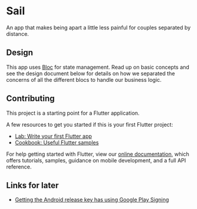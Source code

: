 # Sail

An app that makes being apart a little less painful for couples separated by distance.

## Design

This app uses [Bloc](https://bloclibrary.dev/#/) for state management. Read up on basic concepts and see the design document below for details on how we separated the concerns of all the different blocs to handle our business logic.

## Contributing

This project is a starting point for a Flutter application.

A few resources to get you started if this is your first Flutter project:

- [Lab: Write your first Flutter app](https://flutter.dev/docs/get-started/codelab)
- [Cookbook: Useful Flutter samples](https://flutter.dev/docs/cookbook)

For help getting started with Flutter, view our
[online documentation](https://flutter.dev/docs), which offers tutorials,
samples, guidance on mobile development, and a full API reference.

## Links for later

- [Getting the Android release key has using Google Play Signing](https://stackoverflow.com/questions/44355452/google-play-app-signing-key-hash/44448437#44448437)
